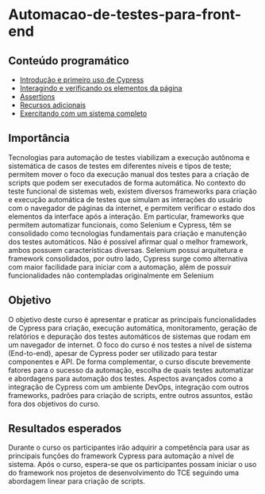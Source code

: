 # Automacao-de-testes-para-front-end

## Conteúdo programático

- [Introdução e primeiro uso de Cypress](cypress\e2e\introducao_e_primeiro_uso_cypress)
- [Interagindo e verificando os elementos da página](cypress\e2e\interagindo_e_verificando_os_elementos_da_pagina)
- [Assertions](cypress\e2e\assertions)
- [Recursos adicionais](cypress\e2e\recursos_adicionais)
- [Exercitando com um sistema completo](cypress\e2e\exercitando_com_um_sistema_completo)

## Importância

Tecnologias para automação de testes viabilizam a execução autônoma e sistemática de casos de testes em diferentes níveis e tipos de teste; permitem mover o foco da execução manual dos testes para a criação de scripts que podem ser executados de forma automática. No contexto do teste funcional de sistemas web, existem diversos frameworks para criação e execução automática de testes que simulam as interações do usuário com o navegador de páginas da internet, e permitem verificar o estado dos elementos da interface após a interação. Em particular,  frameworks que permitem automatizar funcionais, como Selenium e Cypress, têm se consolidado como tecnologias fundamentais para criação e manutenção dos testes automáticos. Não é possível afirmar qual o melhor framework, ambos possuem características diversas. Selenium possui arquitetura e framework consolidados, por outro lado, Cypress surge como alternativa com maior facilidade para iniciar com a automação, além de possuir funcionalidades não contempladas originalmente em Selenium

## Objetivo

O objetivo deste curso é apresentar e praticar as principais funcionalidades de Cypress para criação, execução automática, monitoramento, geração de relatórios e depuração dos testes automáticos de sistemas que rodam em um navegador de internet. O foco do curso é nos testes a nível de sistema (End-to-end), apesar de Cypress poder ser utilizado para testar componentes e API. De forma complementar, o curso discute brevemente fatores para o sucesso da automação, escolha de quais testes automatizar e abordagens para automação dos testes. Aspectos avançados como a integração de Cypress com um ambiente DevOps, integração com outros frameworks, padrões para criação de scripts, entre outros assuntos, estão fora dos objetivos do curso.

## Resultados esperados

Durante o curso os participantes irão adquirir a competência para usar as principais funções do framework Cypress para automação a nível de sistema. Após o curso, espera-se que os participantes possam iniciar o uso do framework nos projetos de desenvolvimento do TCE seguindo uma abordagem linear para criação de scripts.
